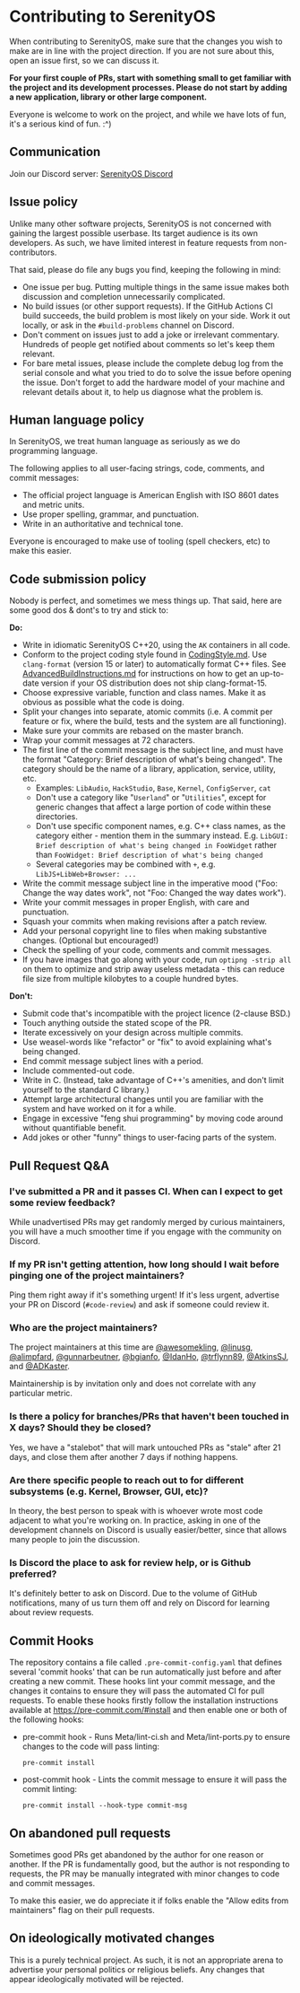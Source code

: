 # Contributing to SerenityOS

When contributing to SerenityOS, make sure that the changes you wish to make are in line with the project direction. If you are not sure about this, open an issue first, so we can discuss it.

**For your first couple of PRs, start with something small to get familiar with the project and its development processes. Please do not start by adding a new application, library or other large component.**

Everyone is welcome to work on the project, and while we have lots of fun, it's a serious kind of fun. :^)

## Communication

Join our Discord server: [SerenityOS Discord](https://discord.gg/serenityos)

## Issue policy

Unlike many other software projects, SerenityOS is not concerned with gaining the largest possible userbase. Its target audience is its own developers. As such, we have limited interest in feature requests from non-contributors.

That said, please do file any bugs you find, keeping the following in mind:

* One issue per bug. Putting multiple things in the same issue makes both discussion and completion unnecessarily complicated.
* No build issues (or other support requests). If the GitHub Actions CI build succeeds, the build problem is most likely on your side. Work it out locally, or ask in the `#build-problems` channel on Discord.
* Don't comment on issues just to add a joke or irrelevant commentary. Hundreds of people get notified about comments so let's keep them relevant.
* For bare metal issues, please include the complete debug log from the serial console and what you tried to do to solve the issue before opening the issue. Don't forget to add the hardware model of your machine and relevant details about it, to help us diagnose what the problem is.

## Human language policy

In SerenityOS, we treat human language as seriously as we do programming language.

The following applies to all user-facing strings, code, comments, and commit messages:

* The official project language is American English with ISO 8601 dates and metric units.
* Use proper spelling, grammar, and punctuation.
* Write in an authoritative and technical tone.

Everyone is encouraged to make use of tooling (spell checkers, etc) to make this easier.

## Code submission policy

Nobody is perfect, and sometimes we mess things up. That said, here are some good dos & dont's to try and stick to:

**Do:**

* Write in idiomatic SerenityOS C++20, using the `AK` containers in all code.
* Conform to the project coding style found in [CodingStyle.md](https://github.com/SerenityOS/serenity/blob/master/Documentation/CodingStyle.md). Use `clang-format` (version 15 or later) to automatically format C++ files. See [AdvancedBuildInstructions.md](https://github.com/SerenityOS/serenity/blob/master/Documentation/AdvancedBuildInstructions.md#clang-format-updates) for instructions on how to get an up-to-date version if your OS distribution does not ship clang-format-15.
* Choose expressive variable, function and class names. Make it as obvious as possible what the code is doing.
* Split your changes into separate, atomic commits (i.e. A commit per feature or fix, where the build, tests and the system are all functioning).
* Make sure your commits are rebased on the master branch.
* Wrap your commit messages at 72 characters.
* The first line of the commit message is the subject line, and must have the format "Category: Brief description of what's being changed". The category should be the name of a library, application, service, utility, etc.
  * Examples: `LibAudio`, `HackStudio`, `Base`, `Kernel`, `ConfigServer`, `cat`
  * Don't use a category like "`Userland`" or "`Utilities`", except for generic changes that affect a large portion of code within these directories.
  * Don't use specific component names, e.g. C++ class names, as the category either - mention them in the summary instead. E.g. `LibGUI: Brief description of what's being changed in FooWidget` rather than `FooWidget: Brief description of what's being changed`
  * Several categories may be combined with `+`, e.g. `LibJS+LibWeb+Browser: ...`
* Write the commit message subject line in the imperative mood ("Foo: Change the way dates work", not "Foo: Changed the way dates work").
* Write your commit messages in proper English, with care and punctuation.
* Squash your commits when making revisions after a patch review.
* Add your personal copyright line to files when making substantive changes. (Optional but encouraged!)
* Check the spelling of your code, comments and commit messages.
* If you have images that go along with your code, run `optipng -strip all` on them to optimize and strip away useless metadata - this can reduce file size from multiple kilobytes to a couple hundred bytes.

**Don't:**

* Submit code that's incompatible with the project licence (2-clause BSD.)
* Touch anything outside the stated scope of the PR.
* Iterate excessively on your design across multiple commits.
* Use weasel-words like "refactor" or "fix" to avoid explaining what's being changed.
* End commit message subject lines with a period.
* Include commented-out code.
* Write in C. (Instead, take advantage of C++'s amenities, and don't limit yourself to the standard C library.)
* Attempt large architectural changes until you are familiar with the system and have worked on it for a while.
* Engage in excessive "feng shui programming" by moving code around without quantifiable benefit.
* Add jokes or other "funny" things to user-facing parts of the system.

## Pull Request Q&A

### I've submitted a PR and it passes CI. When can I expect to get some review feedback?

While unadvertised PRs may get randomly merged by curious maintainers, you will have a much smoother time if you engage with the community on Discord.

### If my PR isn't getting attention, how long should I wait before pinging one of the project maintainers?

Ping them right away if it's something urgent! If it's less urgent, advertise your PR on Discord (`#code-review`) and ask if someone could review it.

### Who are the project maintainers?

The project maintainers at this time are [@awesomekling](https://github.com/awesomekling), [@linusg](https://github.com/linusg), [@alimpfard](https://github.com/alimpfard), [@gunnarbeutner](https://github.com/gunnarbeutner), [@bgianfo](https://github.com/bgianfo), [@IdanHo](https://github.com/IdanHo), [@trflynn89](https://github.com/trflynn89), [@AtkinsSJ](https://github.com/AtkinsSJ), and [@ADKaster](https://github.com/ADKaster).

Maintainership is by invitation only and does not correlate with any particular metric.

### Is there a policy for branches/PRs that haven't been touched in X days? Should they be closed?

Yes, we have a "stalebot" that will mark untouched PRs as "stale" after 21 days, and close them after another 7 days if nothing happens.

### Are there specific people to reach out to for different subsystems (e.g. Kernel, Browser, GUI, etc)?

In theory, the best person to speak with is whoever wrote most code adjacent to what you're working on. In practice, asking in one of the development channels on Discord is usually easier/better, since that allows many people to join the discussion.

### Is Discord the place to ask for review help, or is Github preferred?

It's definitely better to ask on Discord. Due to the volume of GitHub notifications, many of us turn them off and rely on Discord for learning about review requests.

## Commit Hooks

The repository contains a file called `.pre-commit-config.yaml` that defines several 'commit hooks' that can be run automatically just before and after creating a new commit. These hooks lint your commit message, and the changes it contains to ensure they will pass the automated CI for pull requests.
To enable these hooks firstly follow the installation instructions available at https://pre-commit.com/#install and then enable one or both of the following hooks:
 - pre-commit hook - Runs Meta/lint-ci.sh and Meta/lint-ports.py to ensure changes to the code will pass linting:
   ```console
   pre-commit install
   ```
 - post-commit hook - Lints the commit message to ensure it will pass the commit linting:
   ```console
   pre-commit install --hook-type commit-msg
   ```

## On abandoned pull requests

Sometimes good PRs get abandoned by the author for one reason or another. If the PR is fundamentally good, but the author is not responding to requests, the PR may be manually integrated with minor changes to code and commit messages.

To make this easier, we do appreciate it if folks enable the "Allow edits from maintainers" flag on their pull requests.

## On ideologically motivated changes

This is a purely technical project. As such, it is not an appropriate arena to advertise your personal politics or religious beliefs. Any changes that appear ideologically motivated will be rejected.
